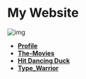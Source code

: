 # My Website
![img](https://sg.fiverrcdn.com/photos/102214167/original/69a7bf0cc1edfdb6155e5a55cd25defc96c6f012.jpg?1506055165)
* **[Profile](https://napatkrup.github.io/Profile/)**
* **[The-Movies](https://napatkrup.github.io/The-Movies/)**
* **[Hit Dancing Duck](https://napatkrup.github.io/HitDancingDuck)**
* **[Type_Warrior](https://napatkrup.github.io/TypeWarrior)**

